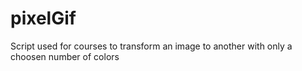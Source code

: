 # pixelGif

Script used for courses to transform an image to another with only a choosen number of colors
